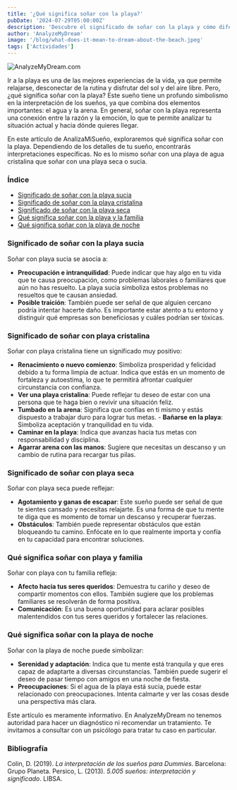```yaml
---
title: '¿Qué significa soñar con la playa?'
pubDate: '2024-07-29T05:00:00Z'
description: 'Descubre el significado de soñar con la playa y cómo diferentes aspectos del sueño, como la limpieza del agua o la presencia de familiares, pueden influir en su interpretación.'
author: 'AnalyzeMyDream'
image: '/blog/what-does-it-mean-to-dream-about-the-beach.jpeg'
tags: ['Actividades']
---
```


![AnalyzeMyDream.com](/blog/what-does-it-mean-to-dream-about-the-beach.jpeg)

Ir a la playa es una de las mejores experiencias de la vida, ya que permite relajarse, desconectar de la rutina y disfrutar del sol y del aire libre. Pero, ¿qué significa soñar con la playa? Este sueño tiene un profundo simbolismo en la interpretación de los sueños, ya que combina dos elementos importantes: el agua y la arena. En general, soñar con la playa representa una conexión entre la razón y la emoción, lo que te permite analizar tu situación actual y hacia dónde quieres llegar.

En este artículo de AnalizaMiSueño, exploraremos qué significa soñar con la playa. Dependiendo de los detalles de tu sueño, encontrarás interpretaciones específicas. No es lo mismo soñar con una playa de agua cristalina que soñar con una playa seca o sucia.

### Índice

- [Significado de soñar con la playa sucia](#significado-de-soñar-con-la-playa-sucia)
- [Significado de soñar con la playa cristalina](#significado-de-soñar-con-la-playa-cristalina)
- [Significado de soñar con la playa seca](#significado-de-soñar-con-la-playa-seca)
- [Qué significa soñar con la playa y la familia](#que-significa-sonar-con-la-playa-y-la-familia)
- [Qué significa soñar con la playa de noche](#que-significa-sonar-con-la-playa-de-noche)

### Significado de soñar con la playa sucia

Soñar con playa sucia se asocia a:

- **Preocupación e intranquilidad**: Puede indicar que hay algo en tu vida que te causa preocupación, como problemas laborales o familiares que aún no has resuelto. La playa sucia simboliza estos problemas no resueltos que te causan ansiedad.
- **Posible traición**: También puede ser señal de que alguien cercano podría intentar hacerte daño. Es importante estar atento a tu entorno y distinguir qué empresas son beneficiosas y cuáles podrían ser tóxicas.

### Significado de soñar con playa cristalina

Soñar con playa cristalina tiene un significado muy positivo:

- **Renacimiento o nuevo comienzo**: Simboliza prosperidad y felicidad debido a tu forma limpia de actuar. Indica que estás en un momento de fortaleza y autoestima, lo que te permitirá afrontar cualquier circunstancia con confianza.
- **Ver una playa cristalina**: Puede reflejar tu deseo de estar con una persona que te haga bien o revivir una situación feliz.
- **Tumbado en la arena**: Significa que confías en ti mismo y estás dispuesto a trabajar duro para lograr tus metas. - **Bañarse en la playa**: Simboliza aceptación y tranquilidad en tu vida.
- **Caminar en la playa**: Indica que avanzas hacia tus metas con responsabilidad y disciplina.
- **Agarrar arena con las manos**: Sugiere que necesitas un descanso y un cambio de rutina para recargar tus pilas.

### Significado de soñar con playa seca

Soñar con playa seca puede reflejar:

- **Agotamiento y ganas de escapar**: Este sueño puede ser señal de que te sientes cansado y necesitas relajarte. Es una forma de que tu mente te diga que es momento de tomar un descanso y recuperar fuerzas.
- **Obstáculos**: También puede representar obstáculos que están bloqueando tu camino. Enfócate en lo que realmente importa y confía en tu capacidad para encontrar soluciones.

### Qué significa soñar con playa y familia

Soñar con playa con tu familia refleja:

- **Afecto hacia tus seres queridos**: Demuestra tu cariño y deseo de compartir momentos con ellos. También sugiere que los problemas familiares se resolverán de forma positiva.
- **Comunicación**: Es una buena oportunidad para aclarar posibles malentendidos con tus seres queridos y fortalecer las relaciones.

### Qué significa soñar con la playa de noche

Soñar con la playa de noche puede simbolizar:

- **Serenidad y adaptación**: Indica que tu mente está tranquila y que eres capaz de adaptarte a diversas circunstancias. También puede sugerir el deseo de pasar tiempo con amigos en una noche de fiesta.
- **Preocupaciones**: Si el agua de la playa está sucia, puede estar relacionado con preocupaciones. Intenta calmarte y ver las cosas desde una perspectiva más clara.

Este artículo es meramente informativo. En AnalyzeMyDream no tenemos autoridad para hacer un diagnóstico ni recomendar un tratamiento. Te invitamos a consultar con un psicólogo para tratar tu caso en particular.

### Bibliografía

Colin, D. (2019). *La interpretación de los sueños para Dummies*. Barcelona: Grupo Planeta. 
Persico, L. (2013). *5.005 sueños: interpretación y significado*. LIBSA.